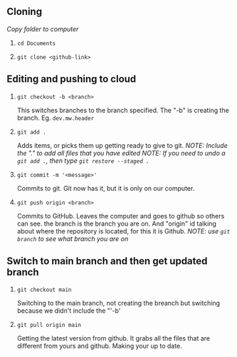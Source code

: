 
## Cloning
*Copy folder to computer*
1. `cd Documents`

2. `git clone <github-link>`

## Editing and pushing to cloud

1. `git checkout -b <branch>`

    This switches branches to the branch specified.  The "-b" is creating the branch. Eg. `dev.mw.header`
2. `git add .`

    Adds items, or picks them up getting ready to give to git.  *NOTE: Include the "." to add all files that you have edited*
    *NOTE: If you need to undo a `git add .`, then type `git restore --staged .`*
3. `git commit -m '<message>'`

    Commits to git. Git now has it, but it is only on our computer. 
4. `git push origin <branch>`

    Commits to GitHub.  Leaves the computer and goes to github so others can see.  the branch is the branch you are on.  And "origin" id talking about where the repository is located, for this it is Github.
    *NOTE: use `git branch` to see what branch you are on*

## Switch to main branch and then get updated branch
1. `git checkout main`

    Switching to the main branch, not creating the breanch but switching because we didn't include the "'-b'
2. `git pull origin main`

    Getting the latest version from github.  It grabs all the files that are different from yours and github.  Making your up to date. 
